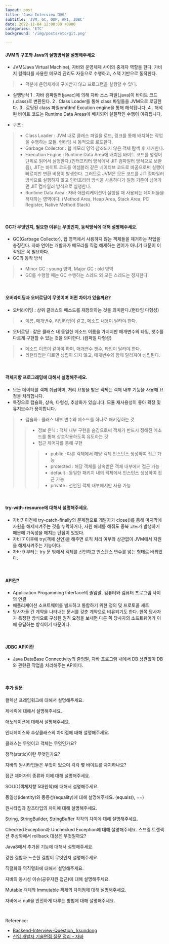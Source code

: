 ```yaml
---
layout: post
title: 'Java Interview 대비'
subtitle: 'JVM, GC, OOP, API, JDBC'
date: 2022-11-04 12:00:00 +0900
categories: 'ETC'
background: '/img/posts/etc/git.png'

---
```


#### JVM의 구조와 Java의 실행방식을 설명해주세요

- JVM(Java Virtual Machine), 자바와 운영체제 사이의 중개자 역할을 한다. 가비지 컬렉터를 사용한 메모리 관리도 자동으로 수행하고, 스택 기반으로 동작한다.
> - 덕분에 운영체제에 구애받지 않고 프로그램을 실행할 수 있다.

- 실행방식
1 . 자바 컴파일러(javac)에 의해 자바 소스 파일(.java)이 바이트 코드(.class)로 변환된다.
2 . Class Loader를 통해 class 파일들을 JVM으로 로딩한다.
3 . 로딩된 class 파일emfdmf Excution engine을 통해 해석됩니다.
4 . 해석된 바이트 코드는 Runtime Data Areas에 배치되어 실질적인 수행이 이뤄집니다. 

- 구조 :
> - Class Loader : JVM 내로 클래스 파일을 로드, 링크를 통해 배치하는 작업을 수행하는 모듈, 런타임 시 동적으로 로드한다.
> - Garbage Collector : 힙 메모리 영역 참조되지 않은 객체 탐색 후 제거한다.
> - Execution Engine : Runtime Data Area에 배치된 바이트 코드를 명령어 단위로 읽어서 실행한다.(인터프리터 방식에서 JIT 컴파일러 방식으로 보완됨), JIT는 바이트 코드를 어셈블러 같은 네이티브 코드로 바꿈으로써 실행이 빠르지만 변환 비용이 발생한다. 그러므로 JVM은 모든 코드를 JIT 컴파일러 방식으로 실행하지 않고 인터프리터 방식을 사용하다가 일정 기준이 넘어가면 JIT 컴파일러 방식으로 실행한다. 
> - Runtime Data Area : 자바 애플리케이션이 실행될 때 사용되는 데이터들을 적재하는 영역이다. (Method Area, Heap Area, Stack Area, PC Register, Native Method Stack)

<br>

#### GC가 무엇인지, 필요한 이유는 무엇인지, 동작방식에 대해 설명해주세요.

- GC(Garbage Collector), 힙 영역에서 사용하지 않는 객체들을 제거하는 작업을 총징한다. 자바 언어는 개발자가 메모리를 직접 해제하는 언어가 아니기 때문이 이 작업은 꼭 필요하다. 
- GC의 동작 방식
> - Minor GC : young 영역, Major GC : old 영역
> - GC를 수행할 때는 GC 수행하는 스레드 외 모든 스레드는 정지한다.

<br>

#### 오버라이딩과 오버로딩이 무엇이며 어떤 차이가 있을까요?
- 오버라이딩 : 상위 클래스의 메소드를 재정의하는 것을 의미한다.(런타임 다형성)
> - 이름, 매개변수, 리턴타입이 같고, 메소드 내용이 달라야 한다.
- 오버로딩 : 같은 클래스 내 동일한 메소드 이름을 가지지만 매개변수의 타입, 갯수를 다르게 구현할 수 있는 것을 의미한다. (컴파일 다형성)
> - 메소드 이름이 같아야 하며, 매개변수 갯수, 타입이 달라야 한다.
> - 리턴타입만 다르면 성립이 되지 않고, 매개변수와 함께 달라져야 성립된다. 

<BR>

#### 객체지향 프로그래밍에 대해서 설명해주세요.

- 모든 데이터를 객체 취급하며, 처리 요청을 받은 객체는 객체 내부 기능을 사용해 요청을 처리합니다.
- 특징으로 캡슐화, 상속, 다형성, 추상화가 있습니다. 모듈 재사용성이 좋아 확장 및 유지보수가 용이합니다.
> - 캡슐화 : 클래스 내부 변수와 메소드를 하나로 패키징하는 것
> > - 정보 은닉 : 객체 내부 구현을 숨김으로써 객체가 반드시 정해진 메소드를 통해 상호작용하도록 유도하는 것
> > - 접근 제어자를 통해 구현
> > > - public : 다른 객체에서 해당 객체 인스턴스 생성하여 접근 가능
> > > - protected : 해당 객체를 상속받은 객체 내부에서 접근 가능
> > > - default : 동일한 패키지 내의 객체에서 인스턴스 생성하여 접근 가능
> > > - private : 선언된 객체 내부에서만 사용 가능

<BR>

#### try-with-resource에 대해서 설명해주세요.
- 자바7 이전에 try-catch-finally의 문제점으로 개발자가 close()를 통해 마지막에 자원을 해제시켜주는 것을 누락하거나, 자원 해제를 해줘도 중복 코드가 발생하기 때문에 가독성을 해치는 단점이 있었다.
- 자바 7 이후에 try(객체 선언)을 해주면 로직 처리 여부와 상관없이 JVM에서 자원을 해제시켜주는 기능이다.
- 자바 9 부터는 try 문 밖에서 객체를 선언하고 인스턴스 변수를 넣는 형태로 바뀌었다.  

<br>

#### API란?
- Application Progamming Interface의 줄임말, 컴퓨터와 컴퓨터 프로그램 사이의 연결
- 애플리케이션 소프트웨어를 빌드하고 통합하기 위한 정의 및 프로토콜 세트
- 당사자들 간 계약을 나타내는 문서를 갖춘 계약으로 비유되기도 한다. 한쪽 당사자가 특정한 방식으로 구성된 원격 요청을 보내면 다른 쪽 당사자의 소프트웨어가 이에 응답하는 방식이기 때문이다. 

<br>

#### JDBC API이란
-  Java DataBase Connectivity의 줄임말, 자바 프로그램  내에서 DB 상관없이 DB와 관련된 작업을 처리해주는 API이다.



<br>

#### 추가 질문

컬렉션 프레임워크에 대해서 설명해주세요.

제네릭에 대해서 설명해주세요.

애노테이션에 대해서 설명해주세요.

인터페이스와 추상클래스의 차이점에 대해 설명해주세요.

클래스는 무엇이고 객체는 무엇인가요?

정적(static)이란 무엇인가요?

자바의 원시타입들은 무엇이 있으며 각각 몇 바이트를 차지하나요?

접근 제어자의 종류와 이에 대해 설명해주세요.

SOLID(객체지향 5대원칙)에 대해서 설명해주세요.

동일성(identity)와 동등성(equality)에 대해 설명해주세요. (equals(), ==)

원시타입과 참조타입의 차이에 대해 설명해주세요.

String, StringBuilder, StringBuffer 각각의 차이에 대해 설명해주세요.

Checked Exception과 Unchecked Exception에 대해 설명해주세요. 스프링 트랜잭션 추상화에서 rollback 대상은 무엇일까요?

Java8에서 추가된 기능에 대해서 설명해주세요.

강한 결합과 느슨한 결합이 무엇인지 설명해주세요.

직렬화와 역직렬화에 대해서 설명해주세요.

자바의 동시성 이슈(공유자원 접근)에 대해 설명해주세요.

Mutable 객체와 Immutable 객체의 차이점에 대해 설명해주세요.

자바에서 null을 안전하게 다루는 방법에 대해 설명해주세요.



<br>


Reference:
- [Backend-Interview-Question_ ksundong](https://github.com/ksundong/backend-interview-question)
- [신입 개발자 기술면접 질문 정리 - 자바](https://dev-coco.tistory.com/153)
